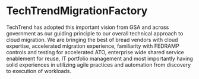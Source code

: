 # TechTrendMigrationFactory

TechTrend has adopted this important vision from GSA and across government as our guiding principle to our overall technical approach to cloud migration.  We are bringing the best of bread vendors with cloud expertise, accelerated migration experience, familiarity with FEDRAMP controls and testing for accelerated ATO, enterprise wide shared service enablement for reuse, IT portfolio management and most importantly having solid experiences in utilizing agile practices and automation from discovery to execution of workloads.

